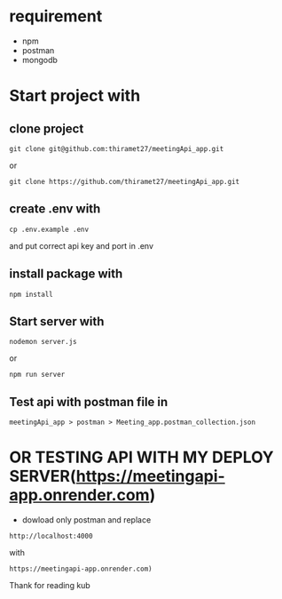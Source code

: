 # requirement
- npm
- postman
- mongodb

# Start project with
## clone project
```
git clone git@github.com:thiramet27/meetingApi_app.git
```
or
```
git clone https://github.com/thiramet27/meetingApi_app.git
```

## create .env with
```
cp .env.example .env
```
and put correct api key and port in .env

## install package with
```
npm install
```

## Start server with
```
nodemon server.js
```
or 
```
npm run server
```

## Test api with postman file in
```
meetingApi_app > postman > Meeting_app.postman_collection.json
```

# OR TESTING API WITH MY DEPLOY SERVER(https://meetingapi-app.onrender.com)
- dowload only postman and replace
```
http://localhost:4000
```
with
```
https://meetingapi-app.onrender.com)
```

Thank for reading kub
